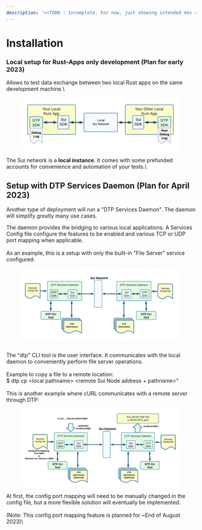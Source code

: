 ```yaml
---
description: '<<TODO : Incomplete. For now, just showing intended dev setups for 2023>>'
---
```


# Installation

### Local setup for Rust-Apps only development  (Plan for early 2023)

Allows to test data exchange between two local Rust apps on the same development machine.\


<figure><img src="../.gitbook/assets/install_1.png" alt=""><figcaption></figcaption></figure>

The Sui network is a **local instance**. It comes with some prefunded accounts for convenience and automation of your tests.\


## Setup with DTP Services Daemon (Plan for April 2023)

Another type of deployment will run a "DTP Services Daemon". The daemon will simplify greatly many use cases.

The daemon provides the bridging to various local applications. A Services Config file configure the features to be enabled and various TCP or UDP port mapping when applicable.\
\
As an example, this is a setup with only the built-in "File Server" service configured:

<figure><img src="../.gitbook/assets/install_2.png" alt=""><figcaption></figcaption></figure>

\
The "dtp" CLI tool is the user interface. It communicates with the local daemon to conveniently perform file server operations. \
\
Example to copy a file to a remote location:\
&#x20;   $ dtp cp \<local pathname> \<remote Sui Node address + pathname>"\
\
This is another example where cURL communicates with a remote server through DTP:

<figure><img src="../.gitbook/assets/install_3.png" alt=""><figcaption></figcaption></figure>

At first, the config port mapping will need to be manually changed in the config file, but a more flexible solution will eventually be implemented.\
\
(Note: This config port mapping feature is planned for \~End of August 2023)\
